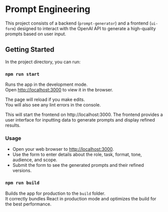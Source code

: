# Prompt Engineering

This project consists of a backend (`prompt-generator`) and a frontend (`ui-form`) designed to interact with the OpenAI API to generate a high-quality prompts based on user input.

## Getting Started

In the project directory, you can run:

### `npm run start`

Runs the app in the development mode.\
Open [http://localhost:3000](http://localhost:3000) to view it in the browser.

The page will reload if you make edits.\
You will also see any lint errors in the console.

This will start the frontend on http://localhost:3000. The frontend provides a user interface for inputting data to generate prompts and display refined results.

### Usage

- Open your web browser to [http://localhost:3000](http://localhost:3000).
- Use the form to enter details about the role, task, format, tone, audience, and scope.
- Submit the form to see the generated prompts and their refined versions.

### `npm run build`

Builds the app for production to the `build` folder.\
It correctly bundles React in production mode and optimizes the build for the best performance.
